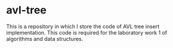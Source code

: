 # avl-tree
This is a repository in which I store the code of AVL tree insert implementation. This code is required for the laboratory work 1 of algorithms and data structures.
